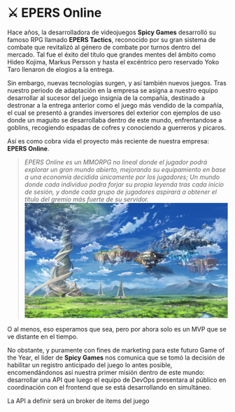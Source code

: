 ⚔️ EPERS Online
=

Hace años, la desarrolladora de videojuegos **Spicy Games** desarrolló su famoso RPG llamado **EPERS Tactics**, reconocido por su gran sistema de combate que revitalizó al género de combate por turnos dentro del mercado. Tal fue el éxito del título que grandes mentes del ámbito como Hideo Kojima, Markus Persson y hasta el excéntrico pero reservado Yoko Taro llenaron de elogios a la entrega.

Sin embargo, nuevas tecnologías surgen, y así también nuevos juegos. Tras nuestro periodo de adaptación en la empresa se asigna a nuestro equipo desarrollar al sucesor del juego insignia de la compañía, destinado a destronar a la entrega anterior como el juego más vendido de la compañía, el cual se presentó a grandes inversores del exterior con ejemplos de uso donde un maguito se desarrollaba dentro de este mundo, enfrentandose a goblins, recogiendo espadas de cofres y conociendo a guerreros y picaros.

Así es como cobra vida el proyecto más reciente de nuestra empresa: **EPERS Online**.

> _EPERS Online es un MMORPG no lineal donde el jugador podrá explorar un gran mundo abierto, mejorando su equipamiento en base a una economía decidida únicamente por los jugadores; Un mundo donde cada individuo podra forjar su propia leyenda tras cada inicio de sesión, y donde cada grupo de jugadores aspirará a obtener el titulo del gremio más fuerte de su servidor._
> ![world-img](epers-online-wallpaper.jpg)

O al menos, eso esperamos que sea, pero por ahora solo es un MVP que se ve distante en el tiempo.

No obstante, y puramente con fines de marketing para este futuro Game of the Year, el líder de **Spicy Games** nos comunica que se tomó la decisión de habilitar un registro anticipado del juego lo antes posible, encomendándonos así nuestra primer misión dentro de este mundo: desarrollar una API que luego el equipo de DevOps presentara al público en coordinación con el frontend que se está desarrollando en simultáneo.

La API a definir será un broker de items del juego
